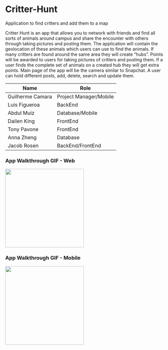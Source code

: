 # Critter-Hunt
Application to find critters and add them to a map

Critter Hunt is an app that allows you to network with friends and find all sorts of animals around campus and share the encounter with others through taking pictures and posting them. The application will contain the geolocation of these animals which users can use to find the animals. If many critters are found around the same area they will create “hubs”. Points will be awarded to users for taking pictures of critters and posting them. If a user finds the complete set of animals on a created hub they will get extra points. Main page of the app will be the camera similar to Snapchat. A user can hold different posts, add, delete, search and update them.

|Name|Role|
|----|----|
|Guilherme Camara|Project Manager/Mobile|
|Luis Figueroa|BackEnd|
|Abdul Muiz|Database/Mobile|
|Dailen King|FrontEnd|
|Tony Pavone|FrontEnd|
|Anna Zheng|Database|
|Jacob Rosen|BackEnd/FrontEnd|

### App Walkthrough GIF - Web

<img src="http://g.recordit.co/Rx8Xx17wys.gif" width=250><br>

### App Walkthrough GIF - Mobile

<img src="http://g.recordit.co/B6Y0f41rCN.gif" width=250><br>
